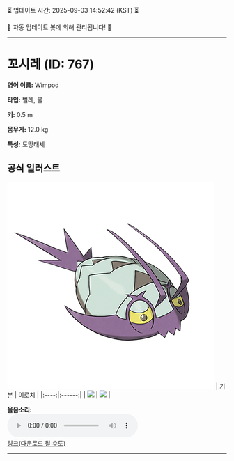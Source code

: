 
⏳ 업데이트 시간: 2025-09-03 14:52:42 (KST) ⏳

🤖 자동 업데이트 봇에 의해 관리됩니다! 🤖

---

# 꼬시레 (ID: 767)
**영어 이름:** Wimpod

**타입:** 벌레, 물

**키:** 0.5 m

**몸무게:** 12.0 kg

**특성:** 도망태세

## 공식 일러스트
![](https://raw.githubusercontent.com/PokeAPI/sprites/master/sprites/pokemon/other/official-artwork/767.png)
| 기본 | 이로치 |
|:----:|:------:|
| <img src="http://play.pokemonshowdown.com/sprites/ani/wimpod.gif" width="200"> | <img src="http://play.pokemonshowdown.com/sprites/ani-shiny/wimpod.gif" width="200"> |

**울음소리:**<br><audio controls src="https://raw.githubusercontent.com/PokeAPI/cries/main/cries/pokemon/latest/767.ogg"></audio><br> [링크(다운로드 될 수도)](https://raw.githubusercontent.com/PokeAPI/cries/main/cries/pokemon/latest/767.ogg)


---
